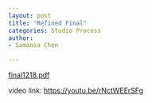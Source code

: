 ```yaml
---
layout: post
title: "Refined Final"
categories: Studio Process
author:
- Samansa Chen

---
```

[final1218.pdf](https://github.com/SamansaChen/tinyhome/files/7736588/final1218.pdf)

video link: https://youtu.be/rNctWEErSFg
